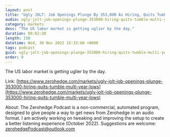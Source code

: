 ```yaml
---
layout: post
title: "Ugly JOLT: Job Openings Plunge By 353,000 As Hiring, Quits Tumble To Multi-Year Lows"
audio: ugly-jolt-job-openings-plunge-353000-hiring-quits-tumble-multi-year-lows-0
category: markets
desc: "The US labor market is getting uglier by the day."
duration: 00:02:38
length: 158
datetime: Wed, 30 Nov 2022 15:33:00 +0000
tags: podcast
guid: ugly-jolt-job-openings-plunge-353000-hiring-quits-tumble-multi-year-lows-0
order: 0
---
```

The US labor market is getting uglier by the day.

Link: [https://www.zerohedge.com/markets/ugly-jolt-job-openings-plunge-353000-hiring-quits-tumble-multi-year-lows](https://www.zerohedge.com/markets/ugly-jolt-job-openings-plunge-353000-hiring-quits-tumble-multi-year-lows)

About: The Zerohedge Podcast is a non-commercial, automated program, designed to give people a way to get news from Zerohedge in an audio format.  I am actively working on tweaking and improving the setup to create a better listening experience (October 2022).  Suggestions are welcome: [zerohedgePodcast@outlook.com](mailto:zerohedgePodcast@outlook.com)
